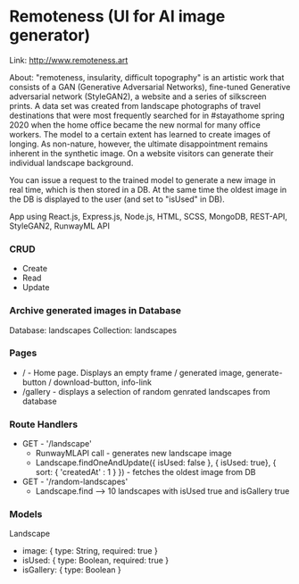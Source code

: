 # Remoteness (UI for AI image generator)

Link: http://www.remoteness.art

About: "remoteness, insularity, difficult topography" is an artistic work that consists of a GAN (Generative Adversarial Networks), fine-tuned Generative adversarial network (StyleGAN2), a website and a series of silkscreen prints. A data set was created from landscape photographs of travel destinations that were most frequently searched for in #stayathome spring 2020 when the home office became the new normal for many office workers. The model to a certain extent has learned to create images of longing. As non-nature, however, the ultimate disappointment remains inherent in the synthetic image. On a website visitors can generate their individual landscape background.

You can issue a request to the trained model to generate a new image in real time, which is then stored in a DB. At the same time the oldest image in the DB is displayed to the user (and set to "isUsed" in DB).

App using React.js, Express.js, Node.js, HTML, SCSS, MongoDB, REST-API, StyleGAN2, RunwayML API

### CRUD

- Create
- Read
- Update

### Archive generated images in Database

Database: landscapes
Collection: landscapes

### Pages

- / - Home page. Displays an empty frame / generated image, generate-button / download-button, info-link
- /gallery - displays a selection of random genrated landscapes from database

### Route Handlers

- GET - '/landscape'
  - RunwayMLAPI call - generates new landscape image
  - Landscape.findOneAndUpdate({ isUsed: false }, { isUsed: true}, { sort: { 'createdAt' : 1 } }) - fetches the oldest image from DB
- GET - '/random-landscapes'
  - Landscape.find --> 10 landscapes with isUsed true and isGallery true

### Models

Landscape

- image: {
  type: String,
  required: true }
- isUsed: {
  type: Boolean,
  required: true }
- isGallery: {
  type: Boolean }
